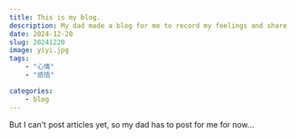 ```yaml
---
title: This is my blog.
description: My dad made a blog for me to record my feelings and share my insights.
date: 2024-12-20
slug: 20241220
image: yiyi.jpg
tags: 
    - "心情"
    - "感悟"

categories:
    - blog
---
```



But I can't post articles yet, so my dad has to post for me for now...
